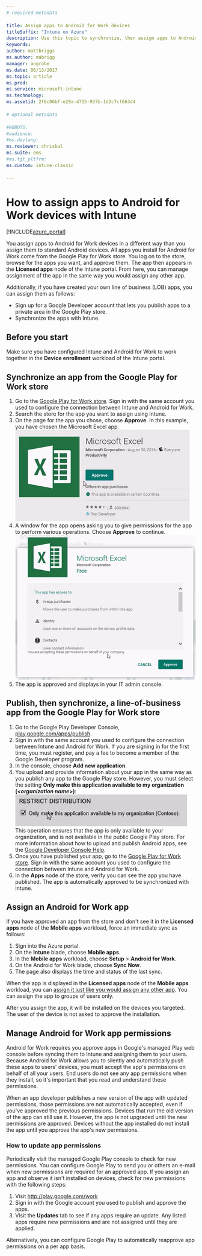 ```yaml
---
# required metadata

title: Assign apps to Android for Work devices 
titleSuffix: "Intune on Azure"
description: Use this topic to synchronize, then assign apps to Android for Work devices from the Google Play for Work Store."
keywords:
author: mattbriggs
ms.author: mabrigg
manager: angrobe
ms.date: 06/13/2017
ms.topic: article
ms.prod:
ms.service: microsoft-intune
ms.technology:
ms.assetid: 2f6c06bf-e29a-4715-937b-1d2c7cf663d4

# optional metadata

#ROBOTS:
#audience:
#ms.devlang:
ms.reviewer: chrisbal
ms.suite: ems
#ms.tgt_pltfrm:
ms.custom: intune-classic

---
```


# How to assign apps to Android for Work devices with Intune

[!INCLUDE[azure_portal](./includes/azure_portal.md)]

You assign apps to Android for Work devices in a different way than you assign them to standard Android devices. All apps you install for Android for Work come from the Google Play for Work store. You log on to the store, browse for the apps you want, and approve them.
The app then appears in the **Licensed apps** node of the Intune portal. From here, you can manage assignment of the app in the same way you would assign any other app.

Additionally, if you have created your own line of business (LOB) apps, you can assign them as follows:
- Sign up for a Google Developer account that lets you publish apps to a private area in the Google Play store.
- Synchronize the apps with Intune.

## Before you start

Make sure you have configured Intune and Android for Work to work together in the **Device enrollment** workload of the Intune portal.

## Synchronize an app from the Google Play for Work store

1. Go to the [Google Play for Work store](https://play.google.com/work). Sign in with the same account you used to configure the connection between Intune and Android for Work.
2. Search the store for the app you want to assign using Intune.
3. On the page for the app you chose, choose **Approve**. In this example, you have chosen the Microsoft Excel app.<br>
  ![Approve app example](media/approve.png)
4. A window for the app opens asking you to give permissions for the app to perform various operations. Choose **Approve** to continue.<br>
  ![Approve app permissions example](media/approve-app-permissions.png)
5. The app is approved and displays in your IT admin console.

## Publish, then synchronize, a line-of-business app from the Google Play for Work store

1. Go to the Google Play Developer Console, [play.google.com/apps/publish](https://play.google.com/apps/publish).
2. Sign in with the same account you used to configure the connection between Intune and Android for Work. If you are signing in for the first time, you must register, and pay a fee to become a member of the Google Developer program.
3. In the console, choose **Add new application**.
4. You upload and provide information about your app in the same way as you publish any app to the Google Play store. However, you must select the setting **Only make this application available to my organization (<*organization name*>)**:<br>
  ![Option to only make app available to your organization](media/restrict.png)<br>
This operation ensures that the app is only available to your organization, and is not available in the public Google Play store.
For more information about how to upload and publish Android apps, see the [Google Developer Console Help](https://support.google.com/googleplay/android-developer/answer/113469).
5. Once you have published your app, go to the [Google Play for Work store](https://play.google.com/work). Sign in with the same account you used to configure the connection between Intune and Android for Work.
6. In the **Apps** node of the store, verify you can see the app you have published. The app is automatically approved to be synchronized with Intune.

## Assign an Android for Work app

If you have approved an app from the store and don't see it in the **Licensed apps** node of the **Mobile apps** workload, force an immediate sync as follows:

1. Sign into the Azure portal.
2. On the **Intune** blade, choose **Mobile apps**.
3. In the **Mobile apps** workload, choose **Setup** > **Android for Work**.
4. On the Android for Work blade, choose **Sync Now**.
5. The page also displays the time and status of the last sync.

When the app is displayed in the **Licensed apps** node of the **Mobile apps** workload, you can [assign it just like you would assign any other app](/intune-azure/manage-apps/deploy-apps). You can assign the app to groups of users only.

After you assign the app, it will be installed on the devices you targeted. The user of the device is not asked to approve the installation.

## Manage Android for Work app permissions
Android for Work requires you approve apps in Google's managed Play web console before syncing them to Intune and assigning them to your users.  Because Android for Work allows you to silently and automatically push these apps to users' devices, you must accept the app's permissions on behalf of all your users.  End users do not see any app permissions when they install, so it's important that you read and understand these permissions.

When an app developer publishes a new version of the app with updated permissions, those permissions are not automatically accepted, even if you've approved the previous permissions. Devices that run the old version of the app can still use it. However, the app is not upgraded until the new permissions are approved. Devices without the app installed do not install the app until you approve the app's new permissions.

### How to update app permissions

Periodically visit the managed Google Play console to check for new permissions. You can configure Google Play to send you or others an e-mail when new permissions are required for an approved app. If you assign an app and observe it isn't installed on devices, check for new permissions with the following steps:

1. Visit http://play.google.com/work
2. Sign in with the Google account you used to publish and approve the apps.
3. Visit the **Updates** tab to see if any apps require an update.  Any listed apps require new permissions and are not assigned until they are applied.  

Alternatively, you can configure Google Play to automatically reapprove app permissions on a per app basis. 



